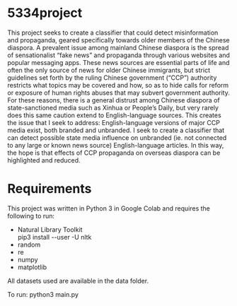 # 5334project
This project seeks to create a classifier that could detect misinformation and propaganda, geared specifically towards older members of the Chinese diaspora. A prevalent issue among mainland Chinese diaspora is the spread of sensationalist “fake news” and propaganda through various websites and popular messaging apps. These news sources are essential parts of life and often the only source of news for older Chinese immigrants, but strict guidelines set forth by the ruling Chinese government (“CCP”) authority restricts what topics may be covered and how, so as to hide calls for reform or exposure of human rights abuses that may subvert government authority. For these reasons, there is a general distrust among Chinese diaspora of state-sanctioned media such as Xinhua or People’s Daily, but very rarely does this same caution extend to English-language sources. This creates the issue that I seek to address: English-language versions of major CCP media exist, both branded and unbranded. I seek to create a classifier that can detect possible state media influence on unbranded (ie. not connected to any large or known news source) English-language articles. In this way, the hope is that effects of CCP propaganda on overseas diaspora can be highlighted and reduced.

# Requirements
This project was written in Python 3 in Google Colab and requires the following to run:

- Natural Library Toolkit<br>pip3 install --user -U nltk
- random
- re
- numpy
- matplotlib

All datasets used are available in the data folder.

To run: python3 main.py
